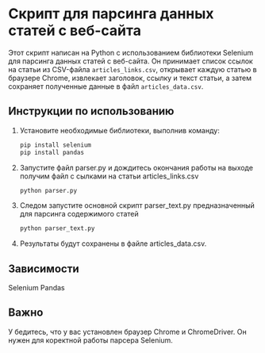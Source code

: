 # Скрипт для парсинга данных статей с веб-сайта

  Этот скрипт написан на Python с использованием библиотеки Selenium для парсинга данных статей с веб-сайта. Он принимает список ссылок на статьи из CSV-файла `articles_links.csv`,     открывает каждую статью в браузере Chrome, извлекает заголовок, ссылку и текст статьи, а затем сохраняет полученные данные в файл `articles_data.csv`.
  
## Инструкции по использованию

1. Установите необходимые библиотеки, выполнив команду:
   ```bash
   pip install selenium
   pip install pandas
2. Запустите файл parser.py и  дождитесь окончания работы на выходе получим файл с сылками на статьи articles_links.csv
   ```bash
   python parser.py
4. Следом запустите основной скрипт parser_text.py предназначенный для парсинга содержимого статей
   ```bash
   python parser_text.py
5. Результаты будут сохранены в файле articles_data.csv.
## Зависимости

  Selenium
  Pandas
  
## Важно

  У  бедитесь, что у вас установлен браузер Chrome и ChromeDriver. Он нужен для коректной работы парсера Selenium.
